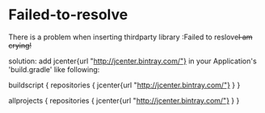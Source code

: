 # Failed-to-resolve
There  is a problem when inserting thirdparty library :Failed to reslove~~I am crying!~~

solution:
add jcenter{url "http://jcenter.bintray.com/"} in your Application's 'build.gradle' like following:


buildscript {
    repositories {
        jcenter{url "http://jcenter.bintray.com/"}
    }
}


allprojects {
    repositories {
        jcenter{url "http://jcenter.bintray.com/"}
    }
}

